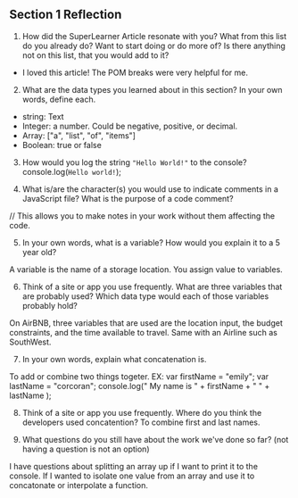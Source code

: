 ## Section 1 Reflection

1. How did the SuperLearner Article resonate with you? What from this list do you already do? Want to start doing or do more of? Is there anything not on this list, that you would add to it?

  * I loved this article! The POM breaks were very helpful for me.

2. What are the data types you learned about in this section? In your own words, define each.
  * string: Text
  * Integer: a number. Could be negative, positive, or decimal.
  * Array: ["a", "list", "of", "items"]
  * Boolean: true or false


3. How would you log the string `"Hello World!"` to the console?
console.log(`Hello world!`);

4. What is/are the character(s) you would use to indicate comments in a JavaScript file? What is the purpose of a code comment?

//   This allows you to make notes in your work without them affecting the code.

5. In your own words, what is a variable? How would you explain it to a 5 year old?

A variable is the name of a storage location. You assign value to variables.

6. Think of a site or app you use frequently. What are three variables that are probably used? Which data type would each of those variables probably hold?

On AirBNB, three variables that are used are the location input, the budget constraints, and the time available to travel. Same with an Airline such as SouthWest.

7. In your own words, explain what concatenation is.

To add or combine two things togeter.
EX:
var firstName = "emily";
var lastName = "corcoran";
console.log(" My name is " + firstName + " " + lastName );

8. Think of a site or app you use frequently. Where do you think the developers used concatention?
To combine first and last names.

9. What questions do you still have about the work we've done so far? (not having a question is not an option)

I have questions about splitting an array up if I want to print it to the console. If I wanted to isolate one value from an array and use it to concatonate or interpolate a function. 
